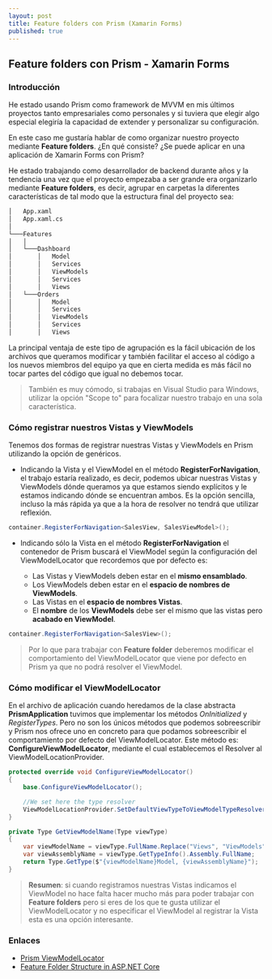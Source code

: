 ```yaml
---
layout: post
title: Feature folders con Prism (Xamarin Forms)
published: true
---
```


## Feature folders con Prism - Xamarin Forms

### Introducción

He estado usando Prism como framework de MVVM en mis últimos proyectos tanto empresariales como personales y si tuviera que elegir algo especial elegiría la capacidad de extender y personalizar su configuración.

En este caso me gustaría hablar de como organizar nuestro proyecto mediante **Feature folders**. ¿En qué consiste? ¿Se puede aplicar en una aplicación de Xamarin Forms con Prism?

He estado trabajando como desarrollador de backend durante años y la tendencia una vez que el proyecto empezaba a ser grande era organizarlo mediante **Feature folders**, es decir, agrupar en carpetas la diferentes características de tal modo que la estructura final del proyecto sea:

```bash
│   App.xaml
│   App.xaml.cs
│
└───Features
│   │
│   └───Dashboard
│       │   Model
│       │   Services
│       │   ViewModels
│       │   Services
│       │   Views
│   └───Orders
│       │   Model
│       │   Services
│       │   ViewModels
│       │   Services
│       │   Views
```

La principal ventaja de este tipo de agrupación es la fácil ubicación de los archivos que queramos modificar y también facilitar el acceso al código a los nuevos miembros del equipo ya que en cierta medida es más fácil no tocar partes del código que igual no debemos tocar.

> También es muy cómodo, si trabajas en Visual Studio para Windows, utilizar la opción "Scope to" para focalizar nuestro trabajo en una sola característica.

### Cómo registrar nuestros Vistas y ViewModels

Tenemos dos formas de registrar nuestras Vistas y ViewModels en Prism utilizando la opción de genéricos.

* Indicando la Vista y el ViewModel en el método **RegisterForNavigation**, el trabajo estaría realizado, es decir, podemos ubicar nuestras Vistas y ViewModels dónde queramos ya que estamos siendo explícitos y le estamos indicando dónde se encuentran ambos. Es la opción sencilla, incluso la más rápida ya que a la hora de resolver no tendrá que utilizar reflexión.

```csharp
container.RegisterForNavigation<SalesView, SalesViewModel>();
```

* Indicando sólo la Vista en el método **RegisterForNavigation** el contenedor de Prism buscará el ViewModel según la configuración del ViewModelLocator que recordemos que por defecto es:

  * Las Vistas y ViewModels deben estar en el **mismo ensamblado**.
  * Los ViewModels deben estar en el **espacio de nombres de ViewModels**.
  * Las Vistas en el **espacio de nombres Vistas**.
  * El **nombre** de los **ViewModels** debe ser el mismo que las vistas pero **acabado en ViewModel**.

```csharp
container.RegisterForNavigation<SalesView>();
```

> Por lo que para trabajar con **Feature folder** deberemos modificar el comportamiento del ViewModelLocator que viene por defecto en Prism ya que no podrá resolver el ViewModel.

### Cómo modificar el ViewModelLocator

En el archivo de aplicación cuando heredamos de la clase abstracta **PrismApplication** tuvimos que implementar los métodos *OnInitialized* y *RegisterTypes*. Pero no son los únicos métodos que podemos sobreescribir y Prism nos ofrece uno en concreto para que podamos sobreescribir el comportamiento por defecto del ViewModelLocator. Este método es: **ConfigureViewModelLocator**, mediante el cual establecemos el Resolver al ViewModelLocationProvider.

```csharp
protected override void ConfigureViewModelLocator()
{
    base.ConfigureViewModelLocator();

    //We set here the type resolver
    ViewModelLocationProvider.SetDefaultViewTypeToViewModelTypeResolver(GetViewModelName);
}

private Type GetViewModelName(Type viewType)
{
    var viewModelName = viewType.FullName.Replace("Views", "ViewModels");
    var viewAssemblyName = viewType.GetTypeInfo().Assembly.FullName;
    return Type.GetType($"{viewModelName}Model, {viewAssemblyName}");
}
```

> **Resumen**: si cuando registramos nuestras Vistas indicamos el ViewModel no hace falta hacer mucho más para poder trabajar con **Feature folders** pero si eres de los que te gusta utilizar el ViewModelLocator y no especificar el ViewModel al registrar la Vista esta es una opción interesante.

### Enlaces

* [Prism ViewModelLocator](https://prismlibrary.github.io/docs/viewmodel-locator.html)
* [Feature Folder Structure in ASP.NET Core](https://scottsauber.com/2016/04/25/feature-folder-structure-in-asp-net-core/)
